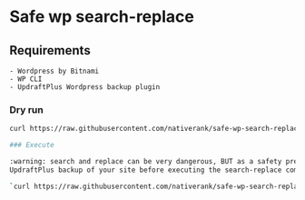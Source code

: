 # Safe wp search-replace

## Requirements

    - Wordpress by Bitnami
    - WP CLI
    - UpdraftPlus Wordpress backup plugin

### Dry run

```bash 
curl https://raw.githubusercontent.com/nativerank/safe-wp-search-replace/master/safe-wp-search-replace.sh | bash -s -- "-xyz-SEARCH SOMETHING HERE-xyz-" "-xyz-REPLACE SOMETHING HERE-xyz-"```

### Execute

:warning: search and replace can be very dangerous, BUT as a safety precaution this script will take a full
UpdraftPlus backup of your site before executing the search-replace command

`curl https://raw.githubusercontent.com/nativerank/safe-wp-search-replace/master/safe-wp-search-replace.sh | bash -s -- "-xyz-SEARCH SOMETHING HERE-xyz-" "-xyz-REPLACE SOMETHING HERE-xyz-" --execute`
